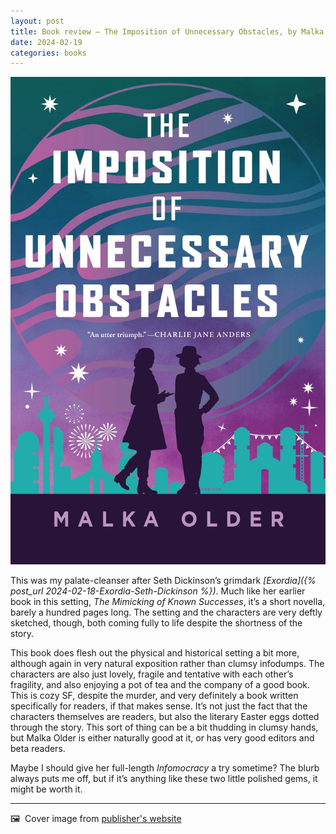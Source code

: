 ```yaml
---
layout: post
title: Book review — The Imposition of Unnecessary Obstacles, by Malka Older
date: 2024-02-19
categories: books
---
```


![Cover image for book](/images/imposition-cover.jpeg)

This was my palate-cleanser after Seth Dickinson’s grimdark *[Exordia]({% post_url 2024-02-18-Exordia-Seth-Dickinson %})*. Much like her earlier book in this setting, *The Mimicking of Known Successes*, it’s a short novella, barely a hundred pages long. The setting and the characters are very deftly sketched, though, both coming fully to life despite the shortness of the story. 

This book does flesh out the physical and historical setting a bit more, although again in very natural exposition rather than clumsy infodumps. The characters are also just lovely, fragile and tentative with each other’s fragility, and also enjoying a pot of tea and the company of a good book. This is cozy SF, despite the murder, and very definitely a book written specifically for readers, if that makes sense. It’s not just the fact that the characters themselves are readers, but also the literary Easter eggs dotted through the story. This sort of thing can be a bit thudding in clumsy hands, but Malka Older is either naturally good at it, or has very good editors and beta readers. 

Maybe I should give her full-length *Infomocracy* a try sometime? The blurb always puts me off, but if it’s anything like these two little polished gems, it might be worth it. 

***

🖼️  Cover image from [publisher's website](https://us.macmillan.com/books/9781250906793/theimpositionofunnecessaryobstacles)
